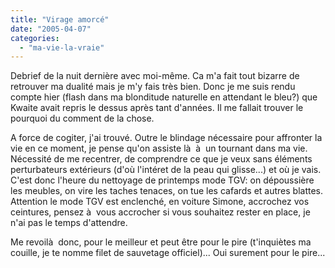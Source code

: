 ```yaml
---
title: "Virage amorcé"
date: "2005-04-07"
categories: 
  - "ma-vie-la-vraie"
---
```


Debrief de la nuit dernière avec moi-même. Ca m'a fait tout bizarre de retrouver ma dualité mais je m'y fais très bien. Donc je me suis rendu compte hier (flash dans ma blonditude naturelle en attendant le bleu?) que Kwaite avait repris le dessus après tant d'années. Il me fallait trouver le pourquoi du comment de la chose.

A force de cogiter, j'ai trouvé. Outre le blindage nécessaire pour affronter la vie en ce moment, je pense qu'on assiste là  à  un tournant dans ma vie. Nécessité de me recentrer, de comprendre ce que je veux sans éléments perturbateurs extérieurs (d'où l'intéret de la peau qui glisse...) et où je vais. C'est donc l'heure du nettoyage de printemps mode TGV: on dépoussière les meubles, on vire les taches tenaces, on tue les cafards et autres blattes. Attention le mode TGV est enclenché, en voiture Simone, accrochez vos ceintures, pensez à  vous accrocher si vous souhaitez rester en place, je n'ai pas le temps d'attendre.

Me revoilà  donc, pour le meilleur et peut être pour le pire (t'inquiètes ma couille, je te nomme filet de sauvetage officiel)... Oui surement pour le pire...

